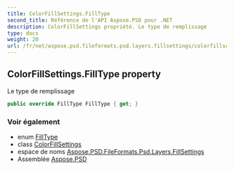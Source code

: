 ```yaml
---
title: ColorFillSettings.FillType
second_title: Référence de l'API Aspose.PSD pour .NET
description: ColorFillSettings propriété. Le type de remplissage
type: docs
weight: 20
url: /fr/net/aspose.psd.fileformats.psd.layers.fillsettings/colorfillsettings/filltype/
---
```

## ColorFillSettings.FillType property

Le type de remplissage

```csharp
public override FillType FillType { get; }
```

### Voir également

* enum [FillType](../../filltype/)
* class [ColorFillSettings](../)
* espace de noms [Aspose.PSD.FileFormats.Psd.Layers.FillSettings](../../colorfillsettings/)
* Assemblée [Aspose.PSD](../../../)


